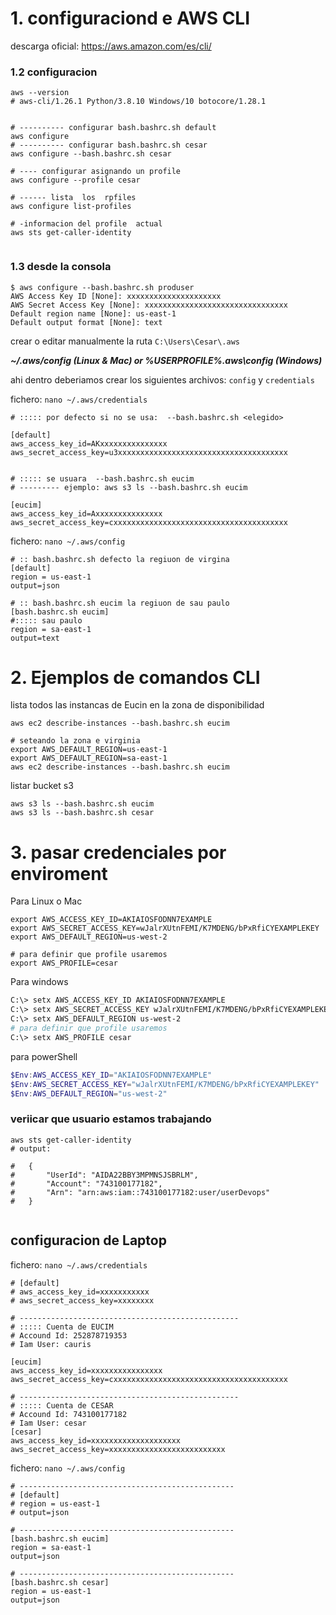# 1. configuraciond e AWS CLI

descarga oficial: https://aws.amazon.com/es/cli/

### 1.2 configuracion
```shell
aws --version
# aws-cli/1.26.1 Python/3.8.10 Windows/10 botocore/1.28.1


# ---------- configurar bash.bashrc.sh default
aws configure
# ---------- configurar bash.bashrc.sh cesar
aws configure --bash.bashrc.sh cesar

# ---- configurar asignando un profile
aws configure --profile cesar

# ------ lista  los  rpfiles
aws configure list-profiles

# -informacion del profile  actual
aws sts get-caller-identity


```
### 1.3 desde la consola
```shell
$ aws configure --bash.bashrc.sh produser
AWS Access Key ID [None]: xxxxxxxxxxxxxxxxxxxxx
AWS Secret Access Key [None]: xxxxxxxxxxxxxxxxxxxxxxxxxxxxxxxx
Default region name [None]: us-east-1
Default output format [None]: text
```

crear o editar manualmente la ruta `C:\Users\Cesar\.aws`

_**~/.aws/config (Linux & Mac) or %USERPROFILE%\.aws\config (Windows)**_
 
ahi dentro deberiamos crear los siguientes archivos: `config` y `credentials`

fichero: `nano ~/.aws/credentials`
```shell
# ::::: por defecto si no se usa:  --bash.bashrc.sh <elegido>

[default]
aws_access_key_id=AKxxxxxxxxxxxxxxx
aws_secret_access_key=u3xxxxxxxxxxxxxxxxxxxxxxxxxxxxxxxxxxxxxx


# ::::: se usuara  --bash.bashrc.sh eucim
# --------- ejemplo: aws s3 ls --bash.bashrc.sh eucim

[eucim]
aws_access_key_id=Axxxxxxxxxxxxxxx
aws_secret_access_key=cxxxxxxxxxxxxxxxxxxxxxxxxxxxxxxxxxxxxxxx
```

fichero: `nano ~/.aws/config`

```shell
# :: bash.bashrc.sh defecto la regiuon de virgina
[default]
region = us-east-1
output=json

# :: bash.bashrc.sh eucim la regiuon de sau paulo
[bash.bashrc.sh eucim]
#::::: sau paulo
region = sa-east-1
output=text
```

# 2. Ejemplos de comandos CLI
lista todos las instancas de Eucin en la zona de disponibilidad
```shell
aws ec2 describe-instances --bash.bashrc.sh eucim

# seteando la zona e virginia
export AWS_DEFAULT_REGION=us-east-1
export AWS_DEFAULT_REGION=sa-east-1
aws ec2 describe-instances --bash.bashrc.sh eucim
```

listar bucket s3
```shell
aws s3 ls --bash.bashrc.sh eucim
aws s3 ls --bash.bashrc.sh cesar
```

# 3. pasar credenciales por enviroment
Para Linux o Mac
```shell
export AWS_ACCESS_KEY_ID=AKIAIOSFODNN7EXAMPLE
export AWS_SECRET_ACCESS_KEY=wJalrXUtnFEMI/K7MDENG/bPxRfiCYEXAMPLEKEY
export AWS_DEFAULT_REGION=us-west-2

# para definir que profile usaremos
export AWS_PROFILE=cesar
```
Para  windows
```bash
C:\> setx AWS_ACCESS_KEY_ID AKIAIOSFODNN7EXAMPLE
C:\> setx AWS_SECRET_ACCESS_KEY wJalrXUtnFEMI/K7MDENG/bPxRfiCYEXAMPLEKEY
C:\> setx AWS_DEFAULT_REGION us-west-2
# para definir que profile usaremos
C:\> setx AWS_PROFILE cesar
```

para  powerShell
```powershell
$Env:AWS_ACCESS_KEY_ID="AKIAIOSFODNN7EXAMPLE"
$Env:AWS_SECRET_ACCESS_KEY="wJalrXUtnFEMI/K7MDENG/bPxRfiCYEXAMPLEKEY"
$Env:AWS_DEFAULT_REGION="us-west-2"
```

### veriicar que usuario estamos trabajando
```shell
aws sts get-caller-identity
# output:

#   {
#       "UserId": "AIDA22BBY3MPMNSJSBRLM",
#       "Account": "743100177182",
#       "Arn": "arn:aws:iam::743100177182:user/userDevops"
#   }
   

```

## configuracion de Laptop
fichero: `nano ~/.aws/credentials`

```shell
# [default]
# aws_access_key_id=xxxxxxxxxxx
# aws_secret_access_key=xxxxxxxx

# -------------------------------------------------
# ::::: Cuenta de EUCIM
# Accound Id: 252878719353
# Iam User: cauris

[eucim]
aws_access_key_id=xxxxxxxxxxxxxxxx
aws_secret_access_key=cxxxxxxxxxxxxxxxxxxxxxxxxxxxxxxxxxxxxxxx

# -------------------------------------------------
# ::::: Cuenta de CESAR
# Accound Id: 743100177182
# Iam User: cesar
[cesar]
aws_access_key_id=xxxxxxxxxxxxxxxxxxxx
aws_secret_access_key=xxxxxxxxxxxxxxxxxxxxxxxxxx
```



fichero: `nano ~/.aws/config`

```shell
# ------------------------------------------------
# [default]
# region = us-east-1
# output=json

# ------------------------------------------------
[bash.bashrc.sh eucim]
region = sa-east-1
output=json

# ------------------------------------------------
[bash.bashrc.sh cesar]
region = us-east-1
output=json
```
